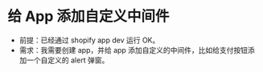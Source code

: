 # 给 App 添加自定义中间件

- 前提：已经通过 shopify app dev 运行 OK。
- 需求：我需要创建 app，并给 app 添加自定义的中间件，比如给支付按钮添加一个自定义的 alert 弹窗。
